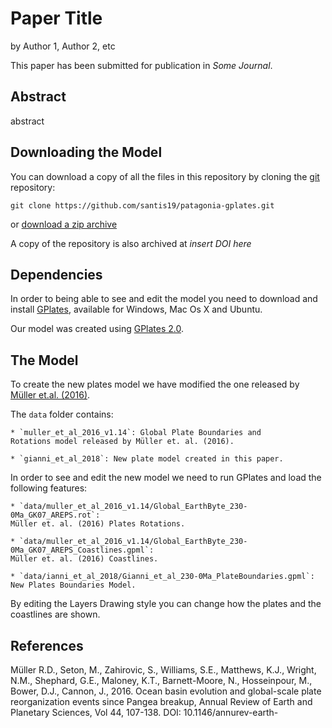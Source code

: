 # Paper Title

by
Author 1,
Author 2,
etc

This paper has been submitted for publication in *Some Journal*.

## Abstract

abstract


## Downloading the Model

You can download a copy of all the files in this repository by cloning the 
[git](https://git-scm.com/) repository:

    git clone https://github.com/santis19/patagonia-gplates.git

or [download a zip archive](https://github.com/santis19/patagonia-gplates/archive/master.zip)

A copy of the repository is also archived at *insert DOI here*


## Dependencies

In order to being able to see and edit the model you need to download 
and install [GPlates](http://www.gplates.org/), available for Windows, Mac Os 
X and Ubuntu.

Our model was created using
[GPlates 2.0](https://sourceforge.net/projects/gplates/files/gplates/2.0/).


## The Model

To create the new plates model we have modified the one released by
[Müller et.al. (2016)](https://www.earthbyte.org/ocean-basin-evolution-and-global-scale-plate-reorganization-events-since-pangea-breakup/).

The `data` folder contains:

    * `muller_et_al_2016_v1.14`: Global Plate Boundaries and 
    Rotations model released by Müller et. al. (2016).
    
    * `gianni_et_al_2018`: New plate model created in this paper.

In order to see and edit the new model we need to run GPlates and load the 
following features:

    * `data/muller_et_al_2016_v1.14/Global_EarthByte_230-0Ma_GK07_AREPS.rot`: 
    Müller et. al. (2016) Plates Rotations.
    
    * `data/muller_et_al_2016_v1.14/Global_EarthByte_230-0Ma_GK07_AREPS_Coastlines.gpml`:
    Müller et. al. (2016) Coastlines.
    
    * `data/ianni_et_al_2018/Gianni_et_al_230-0Ma_PlateBoundaries.gpml`:
    New Plates Boundaries Model.

By editing the Layers Drawing style you can change how the plates and the 
coastlines are shown.


## References

Müller R.D., Seton, M., Zahirovic, S., Williams, S.E., Matthews, K.J., Wright, N.M., Shephard, G.E., Maloney, K.T., Barnett-Moore, N., Hosseinpour, M., Bower, D.J., Cannon, J., 2016. Ocean basin evolution and global-scale plate reorganization events since Pangea breakup, Annual Review of Earth and Planetary Sciences, Vol 44, 107-138. DOI: 10.1146/annurev-earth-

